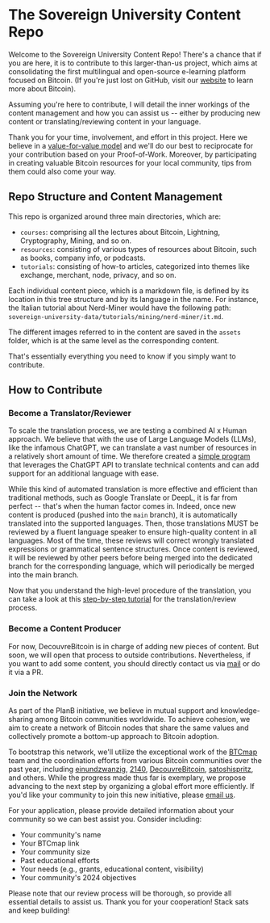 # The Sovereign University Content Repo

Welcome to the Sovereign University Content Repo! There's a chance that if you are here, it is to contribute to this larger-than-us project, which aims at consolidating the first multilingual and open-source e-learning platform focused on Bitcoin. (If you're just lost on GitHub, visit our [website](https://planb.network/) to learn more about Bitcoin).

Assuming you're here to contribute, I will detail the inner workings of the content management and how you can assist us -- either by producing new content or translating/reviewing content in your language.

Thank you for your time, involvement, and effort in this project. Here we believe in a [value-for-value model](https://dergigi.com/2021/12/30/the-freedom-of-value/) and we'll do our best to reciprocate for your contribution based on your Proof-of-Work. Moreover, by participating in creating valuable Bitcoin resources for your local community, tips from them could also come your way.

## Repo Structure and Content Management

This repo is organized around three main directories, which are:

- `courses`: comprising all the lectures about Bitcoin, Lightning, Cryptography, Mining, and so on.
- `resources`: consisting of various types of resources about Bitcoin, such as books, company info, or podcasts.
- `tutorials`: consisting of how-to articles, categorized into themes like exchange, merchant, node, privacy, and so on.

Each individual content piece, which is a markdown file, is defined by its location in this tree structure and by its language in the name. For instance, the Italian tutorial about Nerd-Miner would have the following path: `sovereign-university-data/tutorials/mining/nerd-miner/it.md`.

The different images referred to in the content are saved in the `assets` folder, which is at the same level as the corresponding content.

That's essentially everything you need to know if you simply want to contribute.

## How to Contribute

### Become a Translator/Reviewer

To scale the translation process, we are testing a combined AI x Human approach. We believe that with the use of Large Language Models (LLMs), like the infamous ChatGPT, we can translate a vast number of resources in a relatively short amount of time. We therefore created a [simple program](https://github.com/Asi0Flammeus/LLM-Translator) that leverages the ChatGPT API to translate technical contents and can add support for an additional language with ease.

While this kind of automated translation is more effective and efficient than traditional methods, such as Google Translate or DeepL, it is far from perfect -- that's when the human factor comes in. Indeed, once new content is produced (pushed into the `main` branch), it is automatically translated into the supported languages. Then, those translations MUST be reviewed by a fluent language speaker to ensure high-quality content in all languages. Most of the time, these reviews will correct wrongly translated expressions or grammatical sentence structures.
Once content is reviewed, it will be reviewed by other peers before being merged into the dedicated branch for the corresponding language, which will periodically be merged into the main branch.

Now that you understand the high-level procedure of the translation, you can take a look at this [step-by-step tutorial](https://www.canva.com/design/DAFwLztXxSU/opLGXqKq2UOkXH6txgVUkA/edit?utm_content=DAFwLztXxSU&utm_campaign=designshare&utm_medium=link2&utm_source=sharebutton) for the translation/review process.

### Become a Content Producer

For now, DecouvreBitcoin is in charge of adding new pieces of content. But soon, we will open that process to outside contributions. Nevertheless, if you want to add some content, you should directly contact us via [mail](mailto:contact@decouvrebitcoin.com) or do it via a PR.

### Join the Network

As part of the PlanB initiative, we believe in mutual support and knowledge-sharing among Bitcoin communities worldwide. To achieve cohesion, we aim to create a network of Bitcoin nodes that share the same values and collectively promote a bottom-up approach to Bitcoin adoption.

To bootstrap this network, we'll utilize the exceptional work of the [BTCmap](https://btcmap.org/) team and the coordination efforts from various Bitcoin communities over the past year, including [einundzwanzig](https://einundzwanzig.space/), [2140](https://2140meetups.com/), [DecouvreBitcoin](https://decouvrebitcoin.com/ambassadeurs/), [satoshispritz](https://satoshispritz.it/), and others. While the progress made thus far is exemplary, we propose advancing to the next step by organizing a global effort more efficiently. If you'd like your community to join this new initiative, please [email us](mailto:rogzy@decouvrebitcoin.com).

For your application, please provide detailed information about your community so we can best assist you. Consider including:

- Your community's name
- Your BTCmap link
- Your community size
- Past educational efforts
- Your needs (e.g., grants, educational content, visibility)
- Your community's 2024 objectives

Please note that our review process will be thorough, so provide all essential details to assist us. Thank you for your cooperation! Stack sats and keep building!
